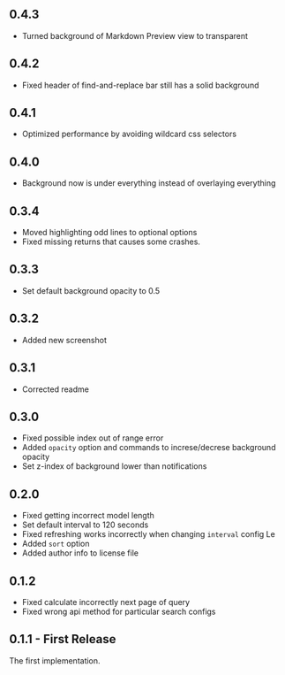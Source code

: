 ## 0.4.3

* Turned background of Markdown Preview view to transparent

## 0.4.2

* Fixed header of find-and-replace bar still has a solid background

## 0.4.1

* Optimized performance by avoiding wildcard css selectors

## 0.4.0

* Background now is under everything instead of overlaying everything

## 0.3.4

* Moved highlighting odd lines to optional options
* Fixed missing returns that causes some crashes.

## 0.3.3

* Set default background opacity to 0.5

## 0.3.2

* Added new screenshot

## 0.3.1

* Corrected readme

## 0.3.0

* Fixed possible index out of range error
* Added `opacity` option and commands to increse/decrese background opacity
* Set z-index of background lower than notifications

## 0.2.0

* Fixed getting incorrect model length
* Set default interval to 120 seconds
* Fixed refreshing works incorrectly when changing `interval` config Le
* Added `sort` option
* Added author info to license file

## 0.1.2

* Fixed calculate incorrectly next page of query
* Fixed wrong api method for particular search configs

## 0.1.1 - First Release

The first implementation.
